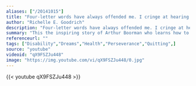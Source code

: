 ```yaml
---
aliases: ["/20141015"]
title: "Four-letter words have always offended me. I cringe at hearing them. Can't, don't, and won't are the worst."
author: "Richelle E. Goodrich"
description: "Four-letter words have always offended me. I cringe at hearing them. Can't, don't, and won't are the worst. - Richelle E. Goodrich quotes from GetInspired365.com"
summary: "This the inspiring story of Arthur Boorman who learns how to walk again and shows what can be achieved if you don't give up."
referenceurl: ""
tags: ["Disability","Dreams","Health","Perseverance","Quitting",]
source: "youtube"
videoid: "qX9FSZJu448"
image: "https://img.youtube.com/vi/qX9FSZJu448/0.jpg"
---
```


{{< youtube qX9FSZJu448 >}}
